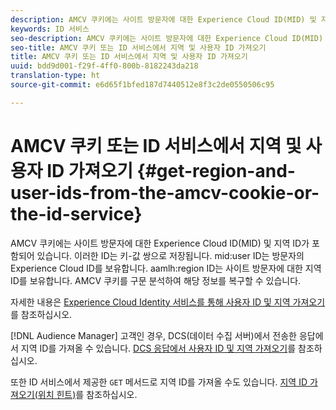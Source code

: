 ```yaml
---
description: AMCV 쿠키에는 사이트 방문자에 대한 Experience Cloud ID(MID) 및 지역 ID가 포함되어 있습니다. 이러한 ID는 키-값 쌍으로 저장됩니다. mid 사용자 ID는 방문자의 Experience Cloud ID를 보유합니다. aamlh 지역 ID는 사이트 방문자에 대한 지역 ID를 보유합니다. AMCV 쿠키를 구문 분석하여 해당 정보를 복구할 수 있습니다.
keywords: ID 서비스
seo-description: AMCV 쿠키에는 사이트 방문자에 대한 Experience Cloud ID(MID) 및 지역 ID가 포함되어 있습니다. 이러한 ID는 키-값 쌍으로 저장됩니다. mid 사용자 ID는 방문자의 Experience Cloud ID를 보유합니다. aamlh 지역 ID는 사이트 방문자에 대한 지역 ID를 보유합니다. AMCV 쿠키를 구문 분석하여 해당 정보를 복구할 수 있습니다.
seo-title: AMCV 쿠키 또는 ID 서비스에서 지역 및 사용자 ID 가져오기
title: AMCV 쿠키 또는 ID 서비스에서 지역 및 사용자 ID 가져오기
uuid: bdd9d001-f29f-4ff0-800b-8182243da218
translation-type: ht
source-git-commit: e6d65f1bfed187d7440512e8f3c2de0550506c95

---
```



# AMCV 쿠키 또는 ID 서비스에서 지역 및 사용자 ID 가져오기 {#get-region-and-user-ids-from-the-amcv-cookie-or-the-id-service}

AMCV 쿠키에는 사이트 방문자에 대한 Experience Cloud ID(MID) 및 지역 ID가 포함되어 있습니다. 이러한 ID는 키-값 쌍으로 저장됩니다. mid:user ID는 방문자의 Experience Cloud ID를 보유합니다. aamlh:region ID는 사이트 방문자에 대한 지역 ID를 보유합니다. AMCV 쿠키를 구문 분석하여 해당 정보를 복구할 수 있습니다.

자세한 내용은 [Experience Cloud Identity 서비스를 통해 사용자 ID 및 지역 가져오기](https://marketing.adobe.com/resources/help/en_US/aam/dcs-mcid-ids.html)를 참조하십시오.

[!DNL Audience Manager] 고객인 경우, DCS(데이터 수집 서버)에서 전송한 응답에서 지역 ID를 가져올 수 있습니다. [DCS 응답에서 사용자 ID 및 지역 가져오기](https://marketing.adobe.com/resources/help/en_US/aam/dcs-aam-ids.html)를 참조하십시오.

또한 ID 서비스에서 제공한 `GET` 메서드로 지역 ID를 가져올 수도 있습니다. [지역 ID 가져오기(위치 힌트)](../library/get-set/getlocationhint.md#reference-a761030ff06c4439946bb56febf42d4c)를 참조하십시오.

